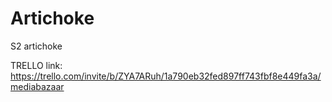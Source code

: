 # Artichoke

S2 artichoke 

TRELLO link: https://trello.com/invite/b/ZYA7ARuh/1a790eb32fed897ff743fbf8e449fa3a/mediabazaar